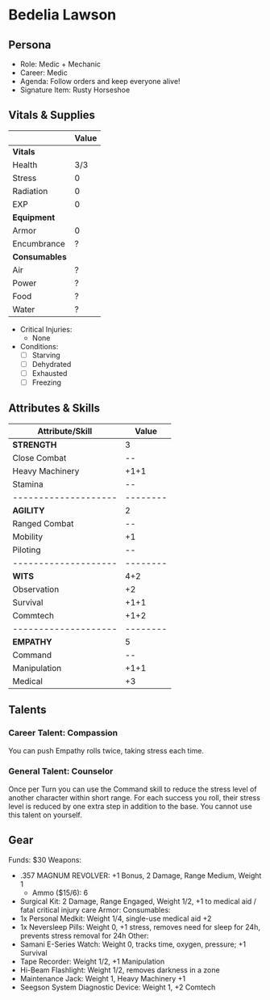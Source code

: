 # Bedelia Lawson

## Persona
- Role: Medic + Mechanic
- Career: Medic
- Agenda: Follow orders and keep everyone alive!
- Signature Item: Rusty Horseshoe

## Vitals & Supplies
|              |  Value |
|--------------|--------|
|  **Vitals**           |
|  Health      |  3/3   |
|  Stress      |  0     |
|  Radiation   |  0     |
|  EXP         |  0     |
|  **Equipment**        |
|  Armor       |  0     |
|  Encumbrance |  ?     |
|  **Consumables**      |
|  Air         |  ?     |
|  Power       |  ?     |
|  Food        |  ?     |
|  Water       |  ?     |
- Critical Injuries:
  - None
- Conditions:
  - [ ] Starving
  - [ ] Dehydrated
  - [ ] Exhausted
  - [ ] Freezing

## Attributes & Skills
|  Attribute/Skill   |  Value |
|--------------------|--------|
|  **STRENGTH**      |  3     |
|  Close Combat      |  --    |
|  Heavy Machinery   |  +1+1  |
|  Stamina           |  --    |
|--------------------|--------|
|  **AGILITY**       |  2     |
|  Ranged Combat     |  --    |
|  Mobility          |  +1    |
|  Piloting          |  --    |
|--------------------|--------|
|  **WITS**          |  4+2   |
|  Observation       |  +2    |
|  Survival          |  +1+1  |
|  Commtech          |  +1+2  |
|--------------------|--------|
|  **EMPATHY**       |  5     |
|  Command           |  --    |
|  Manipulation      |  +1+1  |
|  Medical           |  +3    |

## Talents
### Career Talent: Compassion
You can push Empathy rolls twice, taking stress each time.

### General Talent: Counselor
Once per Turn you can use the Command skill to reduce the stress level of
another character within short range. For each success you roll, their stress
level is reduced by one extra step in addition to the base. You cannot use this
talent on yourself.

## Gear
Funds: $30
Weapons:
- .357 MAGNUM REVOLVER: +1 Bonus, 2 Damage, Range Medium, Weight 1
  - Ammo ($15/6): 6
- Surgical Kit: 2 Damage, Range Engaged, Weight 1/2, +1 to medical aid / fatal critical injury care
Armor:
Consumables:
- 1x Personal Medkit: Weight 1/4, single-use medical aid +2
- 1x Neversleep Pills: Weight 0, +1 stress, removes need for sleep for 24h, prevents stress removal for 24h
Other:
- Samani E-Series Watch: Weight 0, tracks time, oxygen, pressure; +1 Survival
- Tape Recorder: Weight 1/2, +1 Manipulation
- Hi-Beam Flashlight: Weight 1/2, removes darkness in a zone
- Maintenance Jack: Weight 1, Heavy Machinery +1
- Seegson System Diagnostic Device: Weight 1, +2 Comtech
